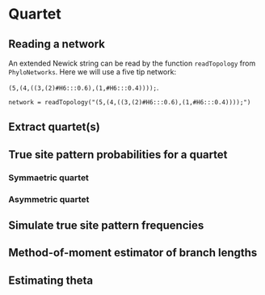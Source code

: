 # Quartet

## Reading a network
An extended Newick string can be read by the function `readTopology` from `PhyloNetworks`. Here we will use a five tip network:

`(5,(4,((3,(2)#H6:::0.6),(1,#H6:::0.4))));`.

```@repl input
network = readTopology("(5,(4,((3,(2)#H6:::0.6),(1,#H6:::0.4))));")
```
## Extract quartet(s)

## True site pattern probabilities for a quartet
### Symmaetric quartet

### Asymmetric quartet

## Simulate true site pattern frequencies

## Method-of-moment estimator of branch lengths

## Estimating theta